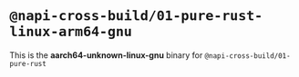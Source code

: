 # `@napi-cross-build/01-pure-rust-linux-arm64-gnu`

This is the **aarch64-unknown-linux-gnu** binary for `@napi-cross-build/01-pure-rust`
